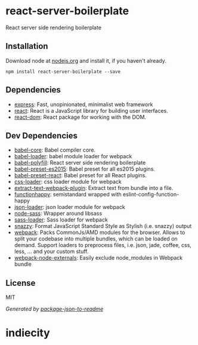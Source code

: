 # react-server-boilerplate 

React server side rendering boilerplate

## Installation

Download node at [nodejs.org](http://nodejs.org) and install it, if you haven't already.

```
npm install react-server-boilerplate --save
```



## Dependencies

- [express](https://github.com/expressjs/express): Fast, unopinionated, minimalist web framework
- [react](https://github.com/facebook/react): React is a JavaScript library for building user interfaces.
- [react-dom](https://github.com/facebook/react): React package for working with the DOM.

## Dev Dependencies

- [babel-core](https://github.com/babel/babel/tree/master/packages): Babel compiler core.
- [babel-loader](https://github.com/babel/babel-loader): babel module loader for webpack
- [babel-polyfill](https://github.com/babel/babel/tree/master/packages): React server side rendering boilerplate
- [babel-preset-es2015](https://github.com/babel/babel/tree/master/packages): Babel preset for all es2015 plugins.
- [babel-preset-react](https://github.com/babel/babel/tree/master/packages): Babel preset for all React plugins.
- [css-loader](https://github.com/webpack/css-loader): css loader module for webpack
- [extract-text-webpack-plugin](https://github.com/webpack/extract-text-webpack-plugin): Extract text from bundle into a file.
- [functionhappy](https://github.com/Roilan/react-server-boilerplate): semistandard wrapped with eslint-config-function-happy
- [json-loader](https://github.com/webpack/json-loader): json loader module for webpack
- [node-sass](https://github.com/sass/node-sass): Wrapper around libsass
- [sass-loader](https://github.com/jtangelder/sass-loader): Sass loader for webpack
- [snazzy](https://github.com/feross/snazzy): Format JavaScript Standard Style as Stylish (i.e. snazzy) output
- [webpack](https://github.com/webpack/webpack): Packs CommonJs/AMD modules for the browser. Allows to split your codebase into multiple bundles, which can be loaded on demand. Support loaders to preprocess files, i.e. json, jade, coffee, css, less, ... and your custom stuff.
- [webpack-node-externals](https://github.com/liady/webpack-node-externals): Easily exclude node_modules in Webpack bundle


## License

MIT

_Generated by [package-json-to-readme](https://github.com/zeke/package-json-to-readme)_
# indiecity
